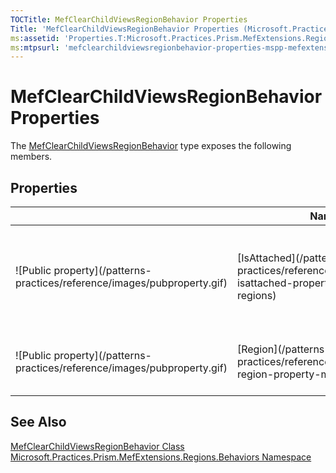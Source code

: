 ```yaml
---
TOCTitle: MefClearChildViewsRegionBehavior Properties
Title: 'MefClearChildViewsRegionBehavior Properties (Microsoft.Practices.Prism.MefExtensions.Regions.Behaviors)'
ms:assetid: 'Properties.T:Microsoft.Practices.Prism.MefExtensions.Regions.Behaviors.MefClearChildViewsRegionBehavior'
ms:mtpsurl: 'mefclearchildviewsregionbehavior-properties-mspp-mefextensions-regions-behaviors.md'
---
```



# MefClearChildViewsRegionBehavior Properties

The [MefClearChildViewsRegionBehavior](/patterns-practices/reference/mefclearchildviewsregionbehavior-class-mspp-mefextensions-regions-behaviors) type exposes the following members.

## Properties

<table>
<thead>
<tr class="header">
<th> </th>
<th>Name</th>
<th>Description</th>
</tr>
</thead>
<tbody>
<tr class="odd">

<td>![Public property](/patterns-practices/reference/images/pubproperty.gif)</td>

<td>[IsAttached](/patterns-practices/reference/regionbehavior-isattached-property-mspp-regions)</td>
<td><div class="summary">
Returns <b>truetrue</b> (<b>True</b> in Visual Basic) if the behavior is attached to a region, <b>falsefalse</b> (<b>False</b> in Visual Basic) otherwise.
</div>
(Inherited from [RegionBehavior](/patterns-practices/reference/regionbehavior-class-mspp-regions).)</td>
</tr>
<tr class="even">

<td>![Public property](/patterns-practices/reference/images/pubproperty.gif)</td>

<td>[Region](/patterns-practices/reference/regionbehavior-region-property-mspp-regions)</td>
<td><div class="summary">
Behavior's attached region.
</div>
(Inherited from [RegionBehavior](/patterns-practices/reference/regionbehavior-class-mspp-regions).)</td>
</tr>
</tbody>
</table>

## See Also

[MefClearChildViewsRegionBehavior Class](/patterns-practices/reference/mefclearchildviewsregionbehavior-class-mspp-mefextensions-regions-behaviors)  
[Microsoft.Practices.Prism.MefExtensions.Regions.Behaviors Namespace](/patterns-practices/reference/mspp-mefextensions-regions-behaviors-namespace)  